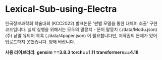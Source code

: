 # Lexical-Sub-using-Electra
한국정보과학회 학술대회 (KCC2022) 발표논문 '판별 모델을 통한 대체어 추출' 구현 코드입니다.
실제 실행을 위해서는 
모두의 말뭉치 - 문어 말뭉치 (./data/Modu.json)
(주) 낱말 유의어 목록 (./data/4paper.json)
이 필요합니다만, 저작권의 문제가 있어 업로드하지 못했습니다. 양해 바랍니다.

**사용 라이브러리:**
**gensim ==3.8.3**
**torch==1.11**
**transformers==4.18**

